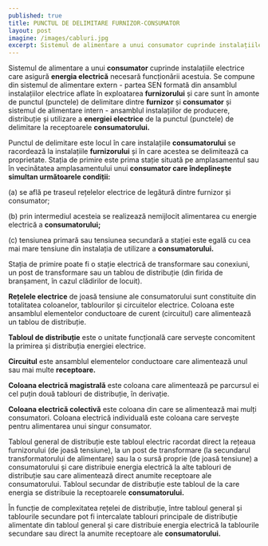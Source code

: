 ```yaml
---
published: true
title: PUNCTUL DE DELIMITARE FURNIZOR-CONSUMATOR
layout: post
imagine: /images/cabluri.jpg
excerpt: Sistemul de alimentare a unui consumator cuprinde instalațiile electrice care asigură energia electrică necesară funcționării acestuia.
---
```




Sistemul de alimentare a unui **consumator** cuprinde instalațiile electrice care asigură **energia electrică** necesară funcționării acestuia. Se compune din sistemul de alimentare extern - partea SEN formată din ansamblul instalațiilor electrice aflate în exploatarea **furnizorului** și care sunt în amonte de punctul (punctele) de delimitare dintre **furnizor** și **consumator** și sistemul de alimentare intern - ansamblul instalațiilor de producere, distribuție și utilizare a **energiei electrice** de la punctul (punctele) de delimitare la receptoarele **consumatorului.**

Punctul de delimitare este locul în care instalațiile **consumatorului** se racordează la instalațiile **furnizorului** și în care acestea se delimitează ca proprietate. Stația de primire este prima stație situată pe amplasamentul sau în vecinătatea amplasamentului unui **consumator care îndeplinește simultan următoarele condiții:**

(a) se află pe traseul rețelelor electrice de legătură dintre furnizor și consumator;

(b) prin intermediul acesteia se realizează nemijlocit alimentarea cu energie electrică a **consumatorului;**

(c) tensiunea primară sau tensiunea secundară a stației este egală cu cea mai mare tensiune din instalația de utilizare a **consumatorului.**

Stația de primire poate fi o stație electrică de transformare sau conexiuni, un post de transformare sau un tablou de distribuție (din firida de branșament, în cazul clădirilor de locuit).

**Rețelele electrice** de joasă tensiune ale consumatorului sunt constituite din totalitatea coloanelor, tablourilor și circuitelor electrice.
Coloana este ansamblul elementelor conductoare de curent (circuitul) care alimentează un tablou de distribuție.

**Tabloul de distribuție** este o unitate funcțională care servește concomitent la primirea și distribuția energiei electrice.

**Circuitul** este ansamblul elementelor conductoare care alimentează unul sau mai multe **receptoare.**

**Coloana electrică magistrală** este coloana care alimentează pe parcursul ei cel puțin două tablouri de distribuție, în derivație.

**Coloana electrică colectivă** este coloana din care se alimentează mai mulți consumatori. Coloana electrică individuală este coloana care servește pentru alimentarea unui singur consumator.

Tabloul general de distribuție este tabloul electric racordat direct la rețeaua furnizorului (de joasă tensiune), la un post de transformare (la secundarul transformatorului de alimentare) sau la o sursă proprie (de joasă tensiune) a consumatorului și care distribuie energia electrică la alte tablouri de distribuție sau care alimentează direct anumite receptoare ale consumatorului.
Tabloul secundar de distribuție este tabloul de la care energia se distribuie la receptoarele **consumatorului.**

În funcție de complexitatea rețelei de distribuție, între tabloul general și tablourile secundare pot fi intercalate tablouri principale de distribuție alimentate din tabloul general și care distribuie energia electrică la tablourile secundare sau direct la anumite receptoare ale **consumatorului.**
